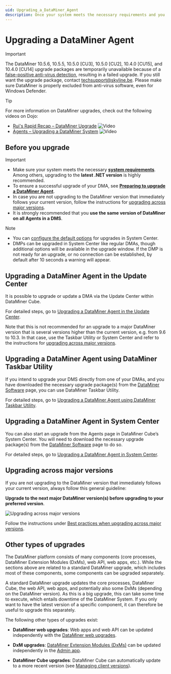 ```yaml
---
uid: Upgrading_a_DataMiner_Agent
description: Once your system meets the necessary requirements and you have prepared the upgrade successfully, you can upgrade DataMiner in various ways.
---
```


# Upgrading a DataMiner Agent

> [!IMPORTANT]
> The DataMiner 10.5.6, 10.5.5, 10.5.0 [CU3], 10.5.0 [CU2], 10.4.0 [CU15], and 10.4.0 [CU14] upgrade packages are temporarily unavailable because of a [false-positive anti-virus detection](xref:KI_DCOMConfig_flagged_as_virus), resulting in a failed upgrade. If you still want the upgrade package, contact <techsupport@skyline.be>. Please make sure DataMiner is properly excluded from anti-virus software, even for Windows Defender.

> [!TIP]
> For more information on DataMiner upgrades, check out the following videos on Dojo:
>
> - [Rui's Rapid Recap – DataMiner Upgrade](https://community.dataminer.services/video/ruis-rapid-recap-dataminer-upgrade/) ![Video](~/user-guide/images/video_Duo.png)
> - [Agents – Upgrading a DataMiner System](https://community.dataminer.services/video/agents-upgrading-a-dataminer-system/) ![Video](~/user-guide/images/video_Duo.png)

## Before you upgrade

> [!IMPORTANT]
>
> - Make sure your system meets the necessary [**system requirements**](xref:DataMiner_Compute_Requirements). Among others, upgrading to the **latest .NET version** is highly recommended.
> - To ensure a successful upgrade of your DMA, see [**Preparing to upgrade a DataMiner Agent**](xref:Preparing_to_upgrade_a_DataMiner_Agent).
> - In case you are not upgrading to the DataMiner version that immediately follows your current version, follow the instructions for [upgrading across major versions](xref:Preparing_to_upgrade_a_DataMiner_Agent#best-practices-when-upgrading-across-major-versions).
> - It is strongly recommended that you **use the same version of DataMiner on all Agents in a DMS**.

> [!NOTE]
>
> - You can [configure the default options](xref:Configuring_the_default_upgrade_options) for upgrades in System Center.
> - DMPs can be upgraded in System Center like regular DMAs, though additional options will be available in the upgrade window. If the DMP is not ready for an upgrade, or no connection can be established, by default after 10 seconds a warning will appear.

## Upgrading a DataMiner Agent in the Update Center

It is possible to upgrade or update a DMA via the Update Center within DataMiner Cube.

For detailed steps, go to [Upgrading a DataMiner Agent in the Update Center](xref:Upgrading_a_DataMiner_Agent_in_the_Update_Center).

Note that this is not recommended for an upgrade to a major DataMiner version that is several versions higher than the current version, e.g. from 9.6 to 10.3. In that case, use the Taskbar Utility or System Center and refer to the instructions for [upgrading across major versions](xref:Preparing_to_upgrade_a_DataMiner_Agent#best-practices-when-upgrading-across-major-versions).

## Upgrading a DataMiner Agent using DataMiner Taskbar Utility

If you intend to upgrade your DMS directly from one of your DMAs, and you have downloaded the necessary upgrade package(s) from the [DataMiner Software](https://community.dataminer.services/downloads/) page, you can use DataMiner Taskbar Utility.

For detailed steps, go to [Upgrading a DataMiner Agent using DataMiner Taskbar Utility](xref:Upgrading_a_DataMiner_Agent_using_DataMiner_Taskbar_Utility).

## Upgrading a DataMiner Agent in System Center

You can also start an upgrade from the Agents page in DataMiner Cube’s System Center. You will need to download the necessary upgrade package(s) from the [DataMiner Software](https://community.dataminer.services/downloads/) page to do so.

For detailed steps, go to [Upgrading a DataMiner Agent in System Center](xref:Upgrading_a_DataMiner_Agent_in_System_Center).

## Upgrading across major versions

If you are not upgrading to the DataMiner version that immediately follows your current version, always follow this general guideline:

**Upgrade to the next major DataMiner version(s) before upgrading to your preferred version**.

![Upgrading across major versions](~/user-guide/images/Upgrading_across_major_versions.png)

Follow the instructions under [Best practices when upgrading across major versions](xref:Preparing_to_upgrade_a_DataMiner_Agent#best-practices-when-upgrading-across-major-versions).

## Other types of upgrades

The DataMiner platform consists of many components (core processes, DataMiner Extension Modules (DxMs), web API, web apps, etc.). While the sections above are related to a standard DataMiner upgrade, which includes most of these components, some components can be upgraded separately.

A standard DataMiner upgrade updates the core processes, DataMiner Cube, the web API, web apps, and potentially also some DxMs (depending on the DataMiner version). As this is a big upgrade, this can take some time to execute, which entails downtime of the DataMiner System. If you only want to have the latest version of a specific component, it can therefore be useful to upgrade this separately.

The following other types of upgrades exist:

- **DataMiner web upgrades**: Web apps and web API can be updated independently with the [DataMiner web upgrades](xref:Upgrading_Downgrading_Webapps).

- **DxM upgrades**: [DataMiner Extension Modules (DxMs)](xref:DataMinerExtensionModules) can be updated independently in the [Admin app](https://admin.dataminer.services).

- **DataMiner Cube upgrades**: DataMiner Cube can automatically update to a more recent version (see [Managing client versions](xref:DMA_configuration_related_to_client_applications#managing-client-versions)).
